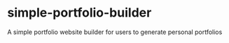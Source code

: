 # simple-portfolio-builder
A simple portfolio website builder for users to generate personal portfolios
